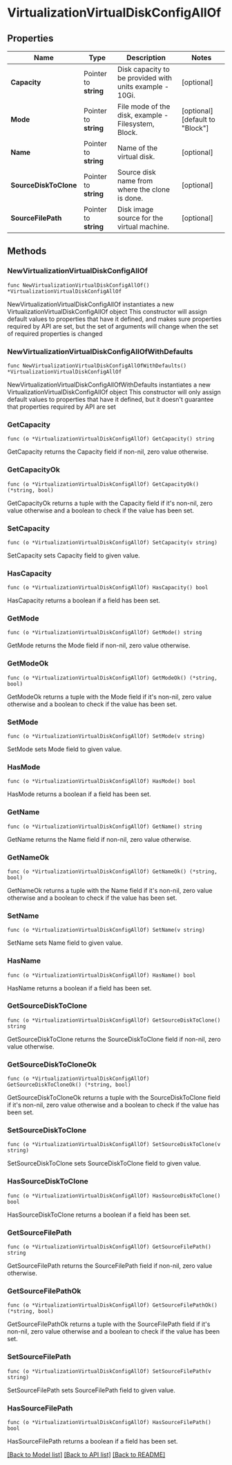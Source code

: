 # VirtualizationVirtualDiskConfigAllOf

## Properties

Name | Type | Description | Notes
------------ | ------------- | ------------- | -------------
**Capacity** | Pointer to **string** | Disk capacity to be provided with units example - 10Gi. | [optional] 
**Mode** | Pointer to **string** | File mode of the disk, example - Filesystem, Block. | [optional] [default to "Block"]
**Name** | Pointer to **string** | Name of the virtual disk. | [optional] 
**SourceDiskToClone** | Pointer to **string** | Source disk name from where the clone is done. | [optional] 
**SourceFilePath** | Pointer to **string** | Disk image source for the virtual machine. | [optional] 

## Methods

### NewVirtualizationVirtualDiskConfigAllOf

`func NewVirtualizationVirtualDiskConfigAllOf() *VirtualizationVirtualDiskConfigAllOf`

NewVirtualizationVirtualDiskConfigAllOf instantiates a new VirtualizationVirtualDiskConfigAllOf object
This constructor will assign default values to properties that have it defined,
and makes sure properties required by API are set, but the set of arguments
will change when the set of required properties is changed

### NewVirtualizationVirtualDiskConfigAllOfWithDefaults

`func NewVirtualizationVirtualDiskConfigAllOfWithDefaults() *VirtualizationVirtualDiskConfigAllOf`

NewVirtualizationVirtualDiskConfigAllOfWithDefaults instantiates a new VirtualizationVirtualDiskConfigAllOf object
This constructor will only assign default values to properties that have it defined,
but it doesn't guarantee that properties required by API are set

### GetCapacity

`func (o *VirtualizationVirtualDiskConfigAllOf) GetCapacity() string`

GetCapacity returns the Capacity field if non-nil, zero value otherwise.

### GetCapacityOk

`func (o *VirtualizationVirtualDiskConfigAllOf) GetCapacityOk() (*string, bool)`

GetCapacityOk returns a tuple with the Capacity field if it's non-nil, zero value otherwise
and a boolean to check if the value has been set.

### SetCapacity

`func (o *VirtualizationVirtualDiskConfigAllOf) SetCapacity(v string)`

SetCapacity sets Capacity field to given value.

### HasCapacity

`func (o *VirtualizationVirtualDiskConfigAllOf) HasCapacity() bool`

HasCapacity returns a boolean if a field has been set.

### GetMode

`func (o *VirtualizationVirtualDiskConfigAllOf) GetMode() string`

GetMode returns the Mode field if non-nil, zero value otherwise.

### GetModeOk

`func (o *VirtualizationVirtualDiskConfigAllOf) GetModeOk() (*string, bool)`

GetModeOk returns a tuple with the Mode field if it's non-nil, zero value otherwise
and a boolean to check if the value has been set.

### SetMode

`func (o *VirtualizationVirtualDiskConfigAllOf) SetMode(v string)`

SetMode sets Mode field to given value.

### HasMode

`func (o *VirtualizationVirtualDiskConfigAllOf) HasMode() bool`

HasMode returns a boolean if a field has been set.

### GetName

`func (o *VirtualizationVirtualDiskConfigAllOf) GetName() string`

GetName returns the Name field if non-nil, zero value otherwise.

### GetNameOk

`func (o *VirtualizationVirtualDiskConfigAllOf) GetNameOk() (*string, bool)`

GetNameOk returns a tuple with the Name field if it's non-nil, zero value otherwise
and a boolean to check if the value has been set.

### SetName

`func (o *VirtualizationVirtualDiskConfigAllOf) SetName(v string)`

SetName sets Name field to given value.

### HasName

`func (o *VirtualizationVirtualDiskConfigAllOf) HasName() bool`

HasName returns a boolean if a field has been set.

### GetSourceDiskToClone

`func (o *VirtualizationVirtualDiskConfigAllOf) GetSourceDiskToClone() string`

GetSourceDiskToClone returns the SourceDiskToClone field if non-nil, zero value otherwise.

### GetSourceDiskToCloneOk

`func (o *VirtualizationVirtualDiskConfigAllOf) GetSourceDiskToCloneOk() (*string, bool)`

GetSourceDiskToCloneOk returns a tuple with the SourceDiskToClone field if it's non-nil, zero value otherwise
and a boolean to check if the value has been set.

### SetSourceDiskToClone

`func (o *VirtualizationVirtualDiskConfigAllOf) SetSourceDiskToClone(v string)`

SetSourceDiskToClone sets SourceDiskToClone field to given value.

### HasSourceDiskToClone

`func (o *VirtualizationVirtualDiskConfigAllOf) HasSourceDiskToClone() bool`

HasSourceDiskToClone returns a boolean if a field has been set.

### GetSourceFilePath

`func (o *VirtualizationVirtualDiskConfigAllOf) GetSourceFilePath() string`

GetSourceFilePath returns the SourceFilePath field if non-nil, zero value otherwise.

### GetSourceFilePathOk

`func (o *VirtualizationVirtualDiskConfigAllOf) GetSourceFilePathOk() (*string, bool)`

GetSourceFilePathOk returns a tuple with the SourceFilePath field if it's non-nil, zero value otherwise
and a boolean to check if the value has been set.

### SetSourceFilePath

`func (o *VirtualizationVirtualDiskConfigAllOf) SetSourceFilePath(v string)`

SetSourceFilePath sets SourceFilePath field to given value.

### HasSourceFilePath

`func (o *VirtualizationVirtualDiskConfigAllOf) HasSourceFilePath() bool`

HasSourceFilePath returns a boolean if a field has been set.


[[Back to Model list]](../README.md#documentation-for-models) [[Back to API list]](../README.md#documentation-for-api-endpoints) [[Back to README]](../README.md)


